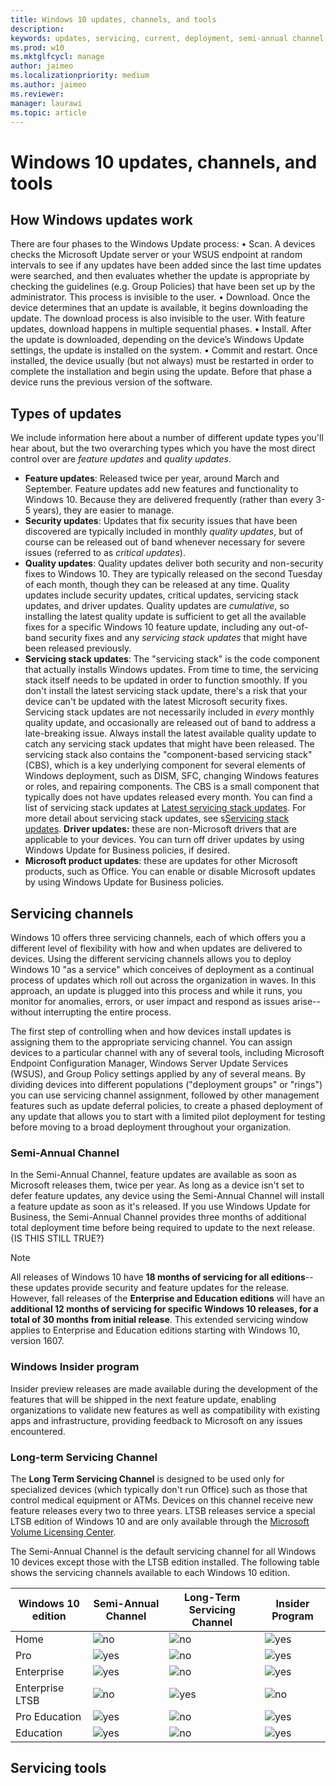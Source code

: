 ```yaml
---
title: Windows 10 updates, channels, and tools
description:
keywords: updates, servicing, current, deployment, semi-annual channel, feature, quality, rings, insider, tools
ms.prod: w10
ms.mktglfcycl: manage
author: jaimeo
ms.localizationpriority: medium
ms.author: jaimeo
ms.reviewer: 
manager: laurawi
ms.topic: article
---
```


# Windows 10 updates, channels, and tools

## How Windows updates work

There are four phases to the Windows Update process:
• Scan. A devices checks the Microsoft Update server or your WSUS endpoint at random intervals to see if
any updates have been added since the last time updates were searched, and then evaluates whether the
update is appropriate by checking the guidelines (e.g. Group Policies) that have been set up by the
administrator. This process is invisible to the user.
• Download. Once the device determines that an update is available, it begins downloading the update.
The download process is also invisible to the user. With feature updates, download happens in multiple
sequential phases.
• Install. After the update is downloaded, depending on the device’s Windows Update settings, the update
is installed on the system.
• Commit and restart. Once installed, the device usually (but not always) must be restarted in order to
complete the installation and begin using the update. Before that phase a device runs the previous
version of the software.

## Types of updates

We include information here about a number of different update types you'll hear about, but the two overarching types which you have the most direct control over are *feature updates* and *quality updates*. 

- **Feature updates**: Released twice per year, around March and September. Feature updates add new features and functionality to Windows 10. Because they are delivered frequently (rather than every 3-5 years), they are easier to manage.
- **Security updates**: Updates that fix security issues that have been discovered are typically included in monthly *quality updates*, but of course can be released out of band whenever necessary for severe issues (referred to as *critical updates*).
- **Quality updates**: Quality updates deliver both security and non-security fixes to Windows 10. They are typically released on the second Tuesday of each month, though they can be released at any time. Quality updates include security updates, critical updates, servicing stack updates, and driver updates. Quality updates are *cumulative*, so installing the latest quality update is sufficient to get all the available fixes for a specific Windows 10 feature update, including any out-of-band security fixes and any *servicing stack updates* that might have been released previously.
- **Servicing stack updates**: The "servicing stack" is the code component that actually installs Windows updates. From time to time, the servicing stack itself needs to be updated in order to function smoothly. If you don't install the latest servicing stack update, there's a risk that your device can't be updated with the latest Microsoft security fixes. Servicing stack updates are not necessarily included in *every* monthly quality update, and occasionally are released out of band to address a late-breaking issue. Always install the latest available quality update to catch any servicing stack updates that might have been released. The servicing stack also contains the "component-based servicing stack" (CBS), which is a key underlying component for several elements of Windows deployment, such as DISM, SFC, changing Windows features or roles, and repairing components. The CBS is a small component that typically does not have updates released every month. You can find a list of servicing stack updates at [Latest servicing stack updates](https://portal.msrc.microsoft.com/en-us/security-guidance/advisory/ADV990001). For more detail about servicing stack updates, see s[Servicing stack updates](servicing-stack-updates.md).
 **Driver updates:** these are non-Microsoft drivers that are applicable to your devices. You can turn off driver updates by using Windows Update for Business policies, if desired. 
- **Microsoft product updates**: these are updates for other Microsoft products, such as Office. You can enable or disable Microsoft updates by using Windows Update for Business policies.


## Servicing channels

Windows 10 offers three servicing channels, each of which offers you a different level of flexibility with how and when updates are delivered to devices. Using the different servicing channels allows you to deploy Windows 10 "as a service" which conceives of deployment as a continual process of updates which roll out across the organization in waves. In this approach, an update is plugged into this process and while it runs, you monitor for anomalies, errors, or user impact and respond as issues arise--without interrupting the entire process.

The first step of controlling when and how devices install updates is assigning them to the appropriate servicing channel. You can assign devices to a particular channel with any of several tools, including Microsoft Endpoint Configuration Manager, Windows Server Update Services (WSUS), and Group Policy settings applied by any of several means. By dividing devices into different populations ("deployment groups" or "rings") you can use servicing channel assignment, followed by other management features such as update deferral policies, to create a phased deployment of any update that allows you to start with a limited pilot deployment for testing before moving to a broad deployment throughout your organization.

### Semi-Annual Channel

In the Semi-Annual Channel, feature updates are available as soon as Microsoft releases them, twice per year. As long as a device isn't set to defer feature updates, any device using the Semi-Annual Channel will install a feature update as soon as it's released. If you use Windows Update for Business, the Semi-Annual Channel provides three months of additional total deployment time before being required to update to the next release.{IS THIS STILL TRUE?}

> [!NOTE]
> All releases of Windows 10 have **18 months of servicing for all editions**--these updates provide security and feature updates for the release. However, fall releases of the **Enterprise and Education editions** will have an **additional 12 months of servicing for specific Windows 10 releases, for a total of 30 months from initial release**. This extended servicing window applies to Enterprise and Education editions starting with Windows 10, version 1607.

### Windows Insider program

Insider preview releases are made available during the development of the features that will be shipped in the next feature update, enabling organizations to validate new features as well as compatibility with existing apps and infrastructure, providing feedback to Microsoft on any issues encountered.

### Long-term Servicing Channel

The **Long Term Servicing Channel** is designed to be used only for specialized devices (which typically don't run Office) such as those that control medical equipment or ATMs. Devices on this channel receive new feature releases every two to three years. LTSB releases service a special LTSB edition of Windows 10 and are only available through the [Microsoft Volume Licensing Center](https://www.microsoft.com/Licensing/servicecenter/default.aspx).

The Semi-Annual Channel is the default servicing channel for all Windows 10 devices except those with the LTSB edition installed. The following table shows the servicing channels available to each Windows 10 edition. 

| Windows 10 edition | Semi-Annual Channel | Long-Term Servicing Channel | Insider Program |
| --- | --- | --- | --- |
| Home | ![no](images/crossmark.png) | ![no](images/crossmark.png) | ![yes](images/checkmark.png) |
| Pro | ![yes](images/checkmark.png) | ![no](images/crossmark.png) | ![yes](images/checkmark.png) |
| Enterprise  | ![yes](images/checkmark.png) | ![no](images/crossmark.png) | ![yes](images/checkmark.png) |
| Enterprise LTSB  | ![no](images/crossmark.png) | ![yes](images/checkmark.png) | ![no](images/crossmark.png) |
| Pro Education | ![yes](images/checkmark.png) | ![no](images/crossmark.png) | ![yes](images/checkmark.png) |
| Education  | ![yes](images/checkmark.png) | ![no](images/crossmark.png) | ![yes](images/checkmark.png) |



## Servicing tools